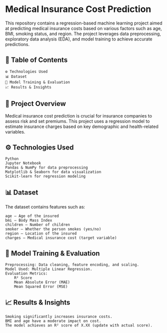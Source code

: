# Medical Insurance Cost Prediction

This repository contains a regression-based machine learning project aimed at predicting medical insurance costs based on various factors such as age, BMI, smoking status, and region. The project leverages data preprocessing, exploratory data analysis (EDA), and model training to achieve accurate predictions.

## 📖 Table of Contents

    ⚙️ Technologies Used
    📊 Dataset
    🚀 Model Training & Evaluation
    📈 Results & Insights

## 📌 Project Overview

Medical insurance cost prediction is crucial for insurance companies to assess risk and set premiums. This project uses a regression model to estimate insurance charges based on key demographic and health-related variables.

## ⚙️ Technologies Used

    Python 
    Jupyter Notebook 
    Pandas & NumPy for data preprocessing
    Matplotlib & Seaborn for data visualization
    Scikit-learn for regression modeling

 ## 📊 Dataset

The dataset contains features such as:

    age – Age of the insured
    bmi – Body Mass Index
    children – Number of children
    smoker – Whether the person smokes (yes/no)
    region – Location of the insured
    charges – Medical insurance cost (target variable)

## 🚀 Model Training & Evaluation

    Preprocessing: Data cleaning, feature encoding, and scaling.
    Model Used: Multiple Linear Regression.
    Evaluation Metrics:
        R² Score
        Mean Absolute Error (MAE)
        Mean Squared Error (MSE)        

## 📈 Results & Insights

    Smoking significantly increases insurance costs.
    BMI and age have a moderate impact on cost.
    The model achieves an R² score of X.XX (update with actual score).
